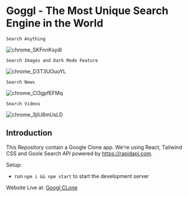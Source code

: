 # Goggl - The Most Unique Search Engine in the World


```Search Anything```

![chrome_SKFnnKsydI](https://user-images.githubusercontent.com/66358041/163673245-f8b77903-0c0c-409a-b05e-898c1467dcb3.png)



```Search Images and Dark Mode Feature```

![chrome_D3T3UOuoYL](https://user-images.githubusercontent.com/66358041/163673252-e322a304-f8e3-46b6-a86e-1c5898026b4f.jpg)



```Search News```

![chrome_CI3gpfEFMq](https://user-images.githubusercontent.com/66358041/163673259-21a80cf3-b5b3-4074-9d20-cf2d76f4c335.png)



```Search Videos```

![chrome_3jIU8mUsLD](https://user-images.githubusercontent.com/66358041/163673264-58921163-c72f-4698-a1cf-09671cee4057.png)




## Introduction


 This Repository contain a Google Clone app. We're using React, Tailwind CSS and Goole Search API powered by https://rapidapi.com.


Setup:
- run ```npm i && npm start``` to start the development server

Website Live at: 
[Googl CLone](https://ornate-jelly-145cf9.netlify.app/search)
 

